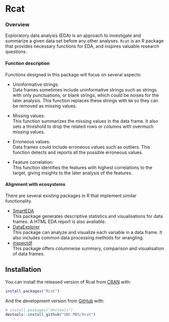 
<!-- README.md is generated from README.Rmd. Please edit that file -->

# Rcat

<!-- badges: start -->

<!-- badges: end -->

### Overview

Exploratory data analysis (EDA) is an approach to investigate and
summarize a given data set before any other analyses. `Rcat` is an R
package that provides necessary functions for EDA, and inspires valuable
research questions.

#### Function description

Functions designed in this package will focus on several aspects:

  - Uninformative strings:  
    Data frames sometimes include uninformative strings such as strings
    with only punctuations, or blank strings, which could be noises for
    the later analysis. This function replaces these strings with `NA`
    so they can be removed as missing values.

  - Missing values:  
    This function summarizes the missing values in the data frame. It
    also sets a threshold to drop the related rows or columns with
    overmuch missing values.

  - Erroneous values:  
    Data frames could include erroneous values such as outliers. This
    function detects and reports all the possible erroneous values.

  - Feature correlation:  
    This function identifies the features with highest correlations to
    the target, giving insights to the later analysis of the features.

#### Alignment with ecosystems

There are several existing packages in R that implement similar
functionality. 
- [SmartEDA](https://cran.r-project.org/web/packages/SmartEDA/index.html)  
This package generates descriptive statistics and visualisations for
data frames. A HTML EDA report is also avaliable.
- [DataExplorer](https://cran.r-project.org/web/packages/SmartEDA/index.html)  
This package can analyze and visualize each variable in a data frame. It
also includes common data processing methods for wrangling.
- [inspectdf](https://cran.r-project.org/web/packages/inspectdf/index.html)  
This package offers columnwise summary, comparison and visualisation of
data frames.

## Installation

You can install the released version of Rcat from
[CRAN](https://CRAN.R-project.org) with:

``` r
install.packages("Rcat")
```

And the development version from [GitHub](https://github.com/) with:

``` r
# install.packages("devtools")
devtools::install_github("UBC-MDS/Rcat")
```

